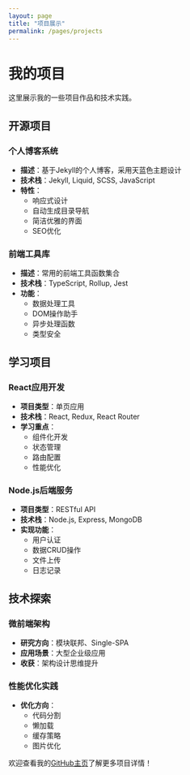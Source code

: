 ```yaml
---
layout: page
title: "项目展示"
permalink: /pages/projects
---
```


# 我的项目

这里展示我的一些项目作品和技术实践。

## 开源项目

### 个人博客系统
- **描述**：基于Jekyll的个人博客，采用天蓝色主题设计
- **技术栈**：Jekyll, Liquid, SCSS, JavaScript
- **特性**：
  - 响应式设计
  - 自动生成目录导航
  - 简洁优雅的界面
  - SEO优化

### 前端工具库
- **描述**：常用的前端工具函数集合
- **技术栈**：TypeScript, Rollup, Jest
- **功能**：
  - 数据处理工具
  - DOM操作助手
  - 异步处理函数
  - 类型安全

## 学习项目

### React应用开发
- **项目类型**：单页应用
- **技术栈**：React, Redux, React Router
- **学习重点**：
  - 组件化开发
  - 状态管理
  - 路由配置
  - 性能优化

### Node.js后端服务
- **项目类型**：RESTful API
- **技术栈**：Node.js, Express, MongoDB
- **实现功能**：
  - 用户认证
  - 数据CRUD操作
  - 文件上传
  - 日志记录

## 技术探索

### 微前端架构
- **研究方向**：模块联邦、Single-SPA
- **应用场景**：大型企业级应用
- **收获**：架构设计思维提升

### 性能优化实践
- **优化方向**：
  - 代码分割
  - 懒加载
  - 缓存策略
  - 图片优化

欢迎查看我的[GitHub主页](https://github.com/vansour)了解更多项目详情！
